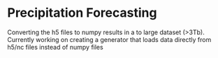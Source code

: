 # Precipitation Forecasting

Converting the h5 files to numpy results in a to large dataset (>3Tb). 
Currently working on creating a generator that loads data directly from h5/nc files instead of numpy files
